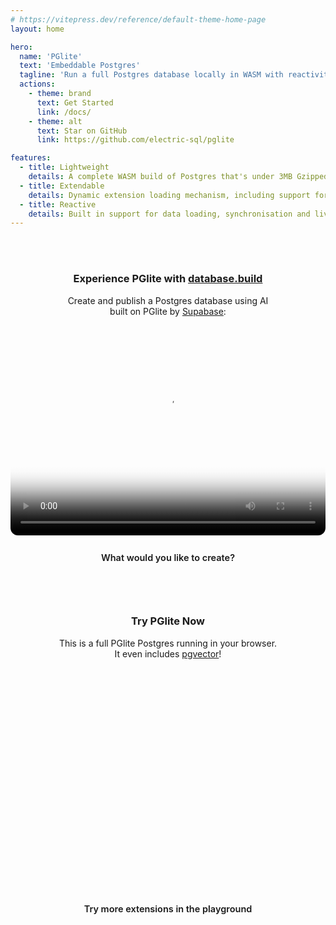 ```yaml
---
# https://vitepress.dev/reference/default-theme-home-page
layout: home

hero:
  name: 'PGlite'
  text: 'Embeddable Postgres'
  tagline: 'Run a full Postgres database locally in WASM with reactivity and live sync.'
  actions:
    - theme: brand
      text: Get Started
      link: /docs/
    - theme: alt
      text: Star on GitHub
      link: https://github.com/electric-sql/pglite

features:
  - title: Lightweight
    details: A complete WASM build of Postgres that's under 3MB Gzipped.
  - title: Extendable
    details: Dynamic extension loading mechanism, including support for pgvector and PostGIS.
  - title: Reactive
    details: Built in support for data loading, synchronisation and live query primitives.
---
```


<script setup>
import { onMounted } from 'vue'
import { defineClientComponent } from 'vitepress'
import { VPHomeHero } from 'vitepress/theme'
import { data as initialStarCount } from './count.data.ts'
import { starCount } from './components/starCount.ts'

const Repl = defineClientComponent(() => {
  return import('./components/Repl.vue')
})

onMounted(async () => {
  if (typeof window !== 'undefined' && document.querySelector) {
    const linkEl = document.querySelector('.action a[href="https://github.com/electric-sql/pglite"]')
    let countEl = linkEl.querySelector('.count')
    
    if (!countEl) {
      countEl = document.createElement('span')
      countEl.classList.add('count')
      countEl.innerText = `( ${initialStarCount.toLocaleString()} )`;

      const icon = document.createElement('span')
      icon.classList.add('vpi-social-github')
      linkEl.prepend(icon)
    }
    
    linkEl.append(countEl)

    const count = await starCount(initialStarCount)

    let currentCount = Math.max(count - 15, initialStarCount)
    const animateCount = () => {
      currentCount += 1;
      if (currentCount >= count) {
        currentCount = count;
        clearInterval(intervalId);
      }
      countEl.innerText = `( ${currentCount.toLocaleString()} )`;
    };
    const intervalId = setInterval(animateCount, 64);
  }
});

</script>

<style>
  .actions a[href="https://github.com/electric-sql/pglite"] {
    display: flex;
    align-items: center;
  }
  .actions a[href="https://github.com/electric-sql/pglite"] .vpi-social-github {
    display: block;
    width: 1.42rem;
    height: 1.42rem;
    margin: 0 0.5rem 0 0;
    position: relative;
  }
  .actions a[href="https://github.com/electric-sql/pglite"] .count {
    margin-left: 0.25rem;
    min-width: 55px;
  }
</style>

<style scoped>

  .try-it-now,
  .postgres-new {
    margin-top: 3rem;
    display: flex;
    flex-direction: column;
  }

  .try-it-now .repl {
    display: block;
    width: 100%;
    margin-bottom: 1rem;
    height: 350px;
  }

  .info {
    text-align: center;
  }

  .postgres-new video {
    display: block;
    width: 100%;
    border-radius: 12px;
    margin-bottom: 1rem;
    aspect-ratio: 1616 / 1080;
  }

  .link-btn {
    border-color: var(--vp-button-alt-border);
    color: var(--vp-button-alt-text);
    background-color: var(--vp-button-alt-bg);
    border-radius: 20px;
    padding: 0 20px;
    line-height: 38px;
    font-size: 14.5px;
    display: inline-block;
    border: 1px solid transparent;
    text-align: center;
    font-weight: 600;
    white-space: nowrap;
    transition: color 0.25s, border-color 0.25s, background-color 0.25s;
    text-decoration: none;
  }

  @media (min-width: 1000px) {
    .row {
      display: flex;
    }

    .try-it-now,
    .postgres-new {
      width: 50%;
    }

    .try-it-now {
      padding-left: 1rem;
    }

    .postgres-new {
      padding-right: 1rem;
    }

    .try-it-now .repl {
      height: auto;
      aspect-ratio: 1616 / 1080;
    }
  }
</style>

<span class="vpi-social-github"></span>

<div class="row">
  <div class="postgres-new">
    <div class="info">
      <h3>Experience PGlite with <a href="https://database.build">database.build</a></h3>
      <p>
        Create and publish a Postgres database using AI
        <br class="hide-xs" />
        built on PGlite by <a href="https://supabase.com">Supabase</a>:
      </p>
    </div>
    <video controls poster="https://static.pglite.dev/videos/postgres-new-showcase-loop.png">
      <source src="https://static.pglite.dev/videos/postgres-new-showcase-loop-1080p.mp4" type="video/mp4" />
    </video>
    <a class="link-btn" href="https://database.build">
      What would you like to create?</a>
  </div>
  <div class="try-it-now">
    <div class="info">
      <h3>Try PGlite Now</h3>
      <p>
        This is a full PGlite Postgres running in your browser.
        <br class="hide-xs" />
        It even includes <a href="/extensions/#pgvector">pgvector</a>!
      </p>
    </div>
    <ClientOnly>
      <Repl class="repl" />
    </ClientOnly>
    <a class="link-btn" href="/repl">
      Try more extensions in the playground</a>
  </div>
</div>
